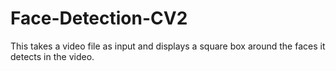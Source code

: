 # Face-Detection-CV2
This takes a video file as input and displays a square box around the faces it detects in the video.

